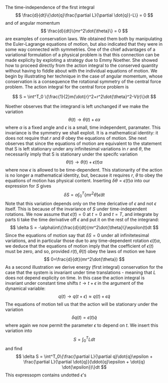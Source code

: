 The time-independence of the first integral 
$$
\frac{d}{dt}\{\dot{q}\frac{\partial L}{\partial \dot{q}}-L\} = 0
$$
and of angular momentum
$$
\frac{d}{dt}\{mr^2\dot{\theta}\} = 0
$$
are examples of conservation laws. We obtained them both by manipulating the Euler-Lagrange equations of motion, but also indicated that they were in some way connected with symmetries. One of the chief advantages of a variational formulation of a physical problem is that this connection can be made explicity by exploting a strategy due to Emmy Noether. She showed how to proceed directly from the action integral to the conserved quantity without having to fiddle about with the individual equations of motion. We begin by illustrating her technique in the case of angular momentum, whose conservation is a consequence the rotational symmetry of the central force problem. The action integral for the central force problem is

$$
S = \int^T_0 \{\frac{1}{2}m(\dot{r}^2+r^2\dot{\theta}^2-V(r)\}dt
$$

Noether observes that the integrand is left unchanged if we make the variation 
$$
\theta(t) \rightarrow \theta(t) + \epsilon \alpha
$$
where $\alpha$ is a fixed angle and $\epsilon$ is a small, time independent, paramater. This invariance is the symmetry we shall exploit. It is a mathematical identity: it does not require that $r$ and $\theta$ obey the equations of motion. She next observes that since the equations of motion are equivalent to the statement that S is left stationary under any infinitesimal variations in $r$ and $\theta$, the necessarily imply that S is stationary under the specifc variation 
$$
\theta(t)\rightarrow\theta(t)+\epsilon(t)\alpha
$$
where now $\epsilon$ is allowed to be time-dependent. This stationarity of the action is no longer a mathematical identity, but, because it requires $r$, $\theta$ to obey the equations of motion has physical content. Inserting $\delta \theta = \epsilon(t)\alpha$ into our expression for $S$ gives
$$
\delta S = \alpha \int^T_0\{mr^2\dot{\theta}\}\dot{\epsilon} dt
$$
Note that this variation depends only on the time dericative of $\epsilon$ and not $\epsilon$ itself. This is because of the invariance of $S$ under time-independent rotations. We now assume that $\epsilon(t) = 0$ at $t = 0$ and $t=T$, and integrate by parts ti take the time derivative off $\epsilon$ and put it on the rest of the integrand:
$$
\delta S = -\alpha\int\{\frac{d}{dt}(mr^2\dot{\theta}\}\epsilon(t)dt
$$
Since the equations of motion say that $\delta S = 0$ under all infinitetesimal variations, and in particular those due to any time-dependent rotation $\epsilon(t)\alpha$, we deduce that the equations of motion imply that the coefficient of $\epsilon(t)$ must be zero, and so, provided $r(t), \theta(t)$ obey the laws of motion we have
$$
0=\frac{d}{dt}(mr^2\dot{\theta})
$$
As a second illustration we derive energy (first integral) conservation for the case that the system is invariant under time translations - meaning that $L$ does not depend explicity on time. In this case the action integral is invariant under constant time shifts $t \rightarrow t + \epsilon$ in the argument of the dynamical variable: 
$$
q(t)\rightarrow q(t + \epsilon) \approx q(t)+\epsilon\dot{q}
$$
The equations of motion tell us that the action will be stationary under the variation 
$$
\delta q(t) = \epsilon(t)\dot{q}
$$
where again we now permit the parameter $\epsilon$ to depend on $t$. We insert this variation into 
$$
S = \int^T_0Ldt
$$
and find 
$$
\delta S = \int^T_0\{\frac{\partial L}{\partial q}\dot{q}\epsilon + \frac{\partial L}{\partial \dot{q}}(\ddot{q}\epsilon + \dot{q} \dot{\epsilon})\}dt
$$
This expressopm contains undotted $\epsilon$'s